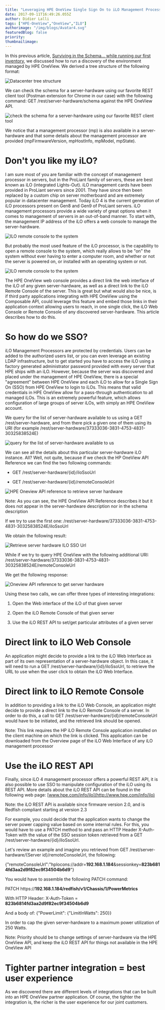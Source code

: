 ```yaml
---
title: "Leveraging HPE OneView Single Sign On to iLO Management Processors"
date: 2017-09-11T16:49:26.055Z
author: Didier Lalli 
tags: ["HPE-OneView","OneView","ILO"]
authorimage: "/img/blogs/Avatar4.svg"
featuredBlog: false
priority:
thumbnailimage:
---
```

In this previous article, [Surviving in the Schema… while running our
first
inventory](https://community.dev.hpe.com/t5/Blogs/Surviving-in-the-Schema-while-running-our-first-inventory/ba-p/235998),
we discussed how to run a discovery of the environment managed by HPE
OneView. We derived a tree structure of the following format:

![Datacenter tree structure](https://hpe-developer-portal.s3.amazonaws.com/uploads/media/2017/9/ov-ilo-sso-1-1505149237398.png)

We can check the schema for a server-hardware using our favorite REST
client tool (Postman extension for Chrome in our case) with the
following command: GET /rest/server-hardware/schema against the HPE
OneView API.

![check the schema for a server-hardware using our favorite REST client tool](https://hpe-developer-portal.s3.amazonaws.com/uploads/media/2017/9/ov-ilo-sso-2-1505149245923.png)

We notice that a management processor (mp) is also available in a
server-hardware and that some details about the management processor are
provided (mpFirmwareVersion, mpHostInfo, mpModel, mpState).

# Don't you like my iLO?

I am sure most of you are familiar with the concept of management
processor in servers, but in the ProLiant family of servers, these are
best known as iLO (integrated Lights-Out). iLO management cards have
been provided in ProLiant servers since 2001. They have since then been
replaced by a custom chip on server motherboard and are extremely
popular in datacenter management. Today iLO 4 is the current generation
of iLO processors present on Gen8 and Gen9 of ProLiant servers. iLO
management processors provide a wide variety of great options when it
comes to management of servers in an out-of-band manner. To start with,
the management IP address of the iLO offers a web console to manage the
server-hardware.

![ILO remote console to the system](https://hpe-developer-portal.s3.amazonaws.com/uploads/media/2017/9/ov-ilo-sso-3-1505149253257.png)

But probably the most used feature of the iLO processor, is the
capability to open a remote console to the system, which really allows
to be "on" the system without ever having to enter a computer room, and
whether or not the server is powered on, or installed with an operating
system or not.

![ILO remote console to the system](https://hpe-developer-portal.s3.amazonaws.com/uploads/media/2017/9/ov-ilo-sso-4-1505149260202.png)

The HPE OneView web console provides a direct link the web interface of
the iLO of any given server-hardware, as well as a direct link to the
iLO Remote Console of the server. This is great but what would also be
nice, is if third party applications integrating with HPE OneView using
the Composable API, could leverage this feature and embed those links in
their application context allowing users to reach, in one single click,
the iLO Web Console or Remote Console of any discovered server-hardware.
This article describes how to do this.

# So how do we SSO?

iLO Management Processors are protected by credentials. Users can be
added to the authorized users list, or you can even leverage an existing
LDAP infrastructure, but to get started you have to access the iLO using
a factory generated administrator password provided with every server
that HPE ships with an iLO. However, because the server was discovered
and placed under the management of HPE OneView, there is a special
"agreement" between HPE OneView and each iLO to allow for a Single Sign
On (SSO) from HPE OneView to login to iLOs. This means that valid
credentials in HPE OneView allow for a pass-through authentication to
all managed iLOs. This is an extremely powerful feature, which allows
configuration of large groups of server iLOs, with simply an HPE OneView
account.

We query for the list of server-hardware available to us using a GET
/rest/server-hardware, and from there pick a given one of them using its
URI (for example
/rest/server-hardware/37333036-3831-4753-4831-30325838524E)

![query for the list of server-hardware available to us](https://hpe-developer-portal.s3.amazonaws.com/uploads/media/2017/9/ov-ilo-sso-5-1505149266642.png)

We can see all the details about this particular server-hardware iLO
instance. All? Well, not quite, because if we check the HP OneView API
Reference we can find the two following commands:

-   GET /rest/server-hardware/{id}/iloSsoUrl

-   GET /rest/server-hardware/{id}/remoteConsoleUrl

![HPE Oneview API reference to retrieve server hardware](https://hpe-developer-portal.s3.amazonaws.com/uploads/media/2017/9/ov-ilo-sso-6-1505149274227.png)

Note: As you can see, the HPE OneView API Reference describes it but it
does not appear in the server-hardware description nor in the schema
description

If we try to use the first one:
/rest/server-hardware/37333036-3831-4753-4831-30325838524E/iloSsoUrl

We obtain the following result:

![Retrieve server hardware ILO SSO Url](https://hpe-developer-portal.s3.amazonaws.com/uploads/media/2017/9/ov-ilo-sso-7-1505149281204.png)

While if we try to query HPE OneView with the following additional URI:
/rest/server-hardware/37333036-3831-4753-4831-30325838524E/remoteConsoleUrl

We get the following response:

![Oneview API reference to get server hardware](https://hpe-developer-portal.s3.amazonaws.com/uploads/media/2017/9/ov-ilo-sso-8-1505149288674.png)

Using these two calls, we can offer three types of interesting
integrations:

1.  Open the Web interface of the iLO of that given server

2.  Open the iLO Remote Console of that given server

3.  Use the iLO REST API to set/get particular attributes of a given
    server

# Direct link to iLO Web Console

An application might decide to provide a link to the iLO Web Interface
as part of its own representation of a server-hardware object. In this
case, it will need to run a GET /rest/server-hardware/{id}/iloSsoUrl, to
retrieve the URL to use when the user click to obtain the iLO Web
Interface.

# Direct link to iLO Remote Console

In addition to providing a link to the iLO Web Console, an application
might decide to provide a direct link to the iLO Remote Console of a
server. In order to do this, a call to GET
/rest/server-hardware/{id}/remoteConsoleUrl would have to be initiated,
and the retrieved link should be opened.

Note: This link requires the HP iLO Remote Console application installed
on the client machine on which the link is clicked. This application can
be downloaded from the Overview page of the iLO Web Interface of any iLO
management processor

# Use the iLO REST API

Finally, since iLO 4 management processor offers a powerful REST API, it
is also possible to use SSO to manipulate configuration of the iLO using
its REST API. More details about the iLO REST API can be found in the
following web page: [www.hpe.com/info/ilo](http://www.hpe.com/info/ilo)

Note: the iLO REST API is available since firmware version 2.0, and is
Redfish compliant starting at version 2.3

For example, you could decide that the application wants to change the
server power capping value based on some internal rules. For this, you
would have to use a PATCH method to and pass an HTTP Header X-Auth-Token
with the value of the SSO session token retrieved from a GET
/rest/server-hardware/{id}/iloSsoUrl.

Let's review an example and imagine you retrieved from GET
/rest/server-hardware/{Server id}/remoteConsoleUrl, the following:

{"remoteConsoleUrl":"hplocons://addr=**192.168.1.184**&amp;sessionkey=**823b6814fd3aa2d9f82ec9f34504b6d9**"}

You would have to assemble the following PATCH command:

PATCH https://**192.168.1.184/redfish/v1/Chassis/1/PowerMetrics**

With HTTP Header: X-Auth-Token = **823b6814fd3aa2d9f82ec9f34504b6d9**

And a body of: {"PowerLimit": {"LimitInWatts": 250}}

In order to cap the given server-hardware to a maximum power utilization
of 250 Watts.

Note: Priority should be to change settings of server-hardware via the
HPE OneView API, and keep the iLO REST API for things not available in
the HPE OneView API

# Tighter partner integration = best user experience

As we discovered there are different levels of integrations that can be
built into an HPE OneView partner application. Of course, the tighter
the integration is, the richer is the user experience for our joint
customers.
